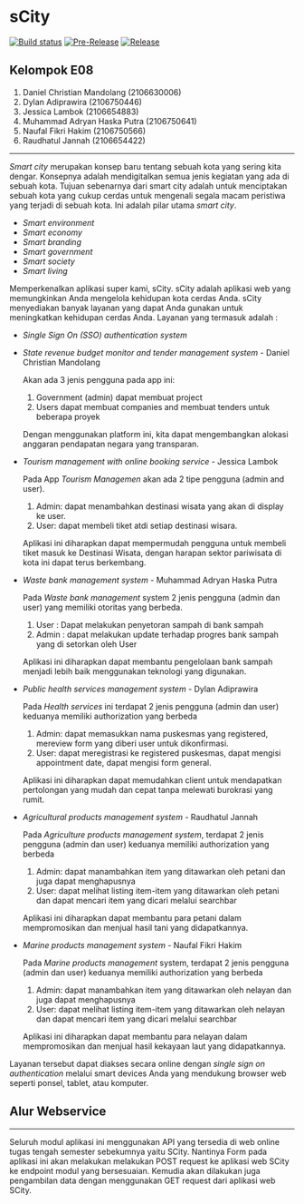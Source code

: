 # sCity

[![Build status](https://build.appcenter.ms/v0.1/apps/5b1b5e25-556f-4681-9a0c-232fc747aaa3/branches/master/badge)](https://appcenter.ms)
[![Pre-Release](https://github.com/danielcm585/sCity-mobile/actions/workflows/pre-release.yml/badge.svg)](https://github.com/danielcm585/sCity-mobile/actions/workflows/pre-release.yml)
[![Release](https://github.com/danielcm585/sCity-mobile/actions/workflows/release.yml/badge.svg)](https://github.com/danielcm585/sCity-mobile/actions/workflows/release.yml)

## Kelompok E08 
1. Daniel Christian Mandolang (2106630006)
2. Dylan Adiprawira (2106750446)
3. Jessica Lambok (2106654883)
4. Muhammad Adryan Haska Putra (2106750641)
5. Naufal Fikri Hakim (2106750566)
6. Raudhatul Jannah (2106654422)
---

<!-- Aplikasi dapat diakses [disini](https://scity.herokuapp.com/) -->

_Smart city_ merupakan konsep baru tentang sebuah kota yang sering kita dengar. Konsepnya adalah mendigitalkan semua jenis kegiatan yang ada di sebuah kota. Tujuan sebenarnya dari smart city adalah untuk menciptakan sebuah kota yang cukup cerdas untuk mengenali segala macam peristiwa yang terjadi di sebuah kota. Ini adalah pilar utama _smart city_.

- _Smart environment_  
- _Smart economy_
- _Smart branding_
- _Smart government_
- _Smart society_
- _Smart living_

Memperkenalkan aplikasi super kami, sCity. sCity adalah aplikasi web yang memungkinkan Anda mengelola kehidupan kota cerdas Anda. sCity menyediakan banyak layanan yang dapat Anda gunakan untuk meningkatkan kehidupan cerdas Anda. Layanan yang termasuk adalah :

- _Single Sign On (SSO) authentication system_

- _State revenue budget monitor and tender management system_ - Daniel Christian Mandolang
    
    Akan ada 3 jenis pengguna pada app ini:
    1. Government (admin) dapat membuat project
    2. Users dapat membuat companies and membuat tenders untuk beberapa proyek
    
   Dengan menggunakan platform ini, kita dapat mengembangkan alokasi anggaran pendapatan negara yang transparan.

- _Tourism management with online booking service_ - Jessica Lambok
    
    Pada App _Tourism Managemen_ akan ada 2 tipe pengguna (admin and user).
    1. Admin: dapat menambahkan destinasi wisata yang akan di display ke user.
    2. User: dapat membeli tiket atdi setiap destinasi wisara.

   Aplikasi ini diharapkan dapat mempermudah pengguna untuk membeli tiket masuk ke Destinasi Wisata, dengan harapan sektor pariwisata di kota ini dapat terus berkembang.

- _Waste bank management system_ - Muhammad Adryan Haska Putra

    Pada _Waste bank management_ system 2 jenis pengguna (admin dan user) yang memiliki otoritas yang berbeda.
    1. User : Dapat melakukan penyetoran sampah di bank sampah
    2. Admin : dapat melakukan update terhadap progres bank sampah yang di setorkan oleh User
    
    Aplikasi ini diharapkan dapat membantu pengelolaan bank sampah menjadi lebih baik menggunakan teknologi yang digunakan.

- _Public health services management system_ - Dylan Adiprawira

    Pada _Health services_ ini terdapat 2 jenis pengguna (admin dan user) keduanya memiliki authorization yang berbeda
    1. Admin: dapat memasukkan nama puskesmas yang registered, mereview form yang diberi user untuk dikonfirmasi.
    2. User: dapat meregistrasi ke registered puskesmas, dapat mengisi appointment date, dapat mengisi form general.

    Aplikasi ini diharapkan dapat memudahkan client untuk mendapatkan pertolongan yang mudah dan cepat tanpa melewati burokrasi yang rumit.

- _Agricultural products management system_ - Raudhatul Jannah

    Pada _Agriculture products management system_, terdapat 2 jenis pengguna (admin dan user) keduanya memiliki authorization yang berbeda
    1. Admin: dapat manambahkan item yang ditawarkan oleh petani dan juga dapat menghapusnya
    2. User: dapat melihat listing item-item yang ditawarkan oleh petani dan dapat mencari item yang dicari melalui searchbar

    Aplikasi ini diharapkan dapat membantu para petani dalam mempromosikan dan menjual hasil tani yang didapatkannya.

- _Marine products management system_ - Naufal Fikri Hakim

    Pada _Marine products management_ system, terdapat 2 jenis pengguna (admin dan user) keduanya memiliki authorization yang berbeda
    1. Admin: dapat manambahkan item yang ditawarkan oleh nelayan dan juga dapat menghapusnya
    2. User: dapat melihat listing item-item yang ditawarkan oleh nelayan dan dapat mencari item yang dicari melalui searchbar

    Aplikasi ini diharapkan dapat membantu para nelayan dalam mempromosikan dan menjual hasil kekayaan laut yang didapatkannya.

Layanan tersebut dapat diakses secara online dengan _single sign on authentication_ melalui smart devices Anda yang mendukung browser web seperti ponsel, tablet, atau komputer.

## Alur Webservice
---
Seluruh modul aplikasi ini menggunakan API yang tersedia di web online tugas tengah semester sebekumnya yaitu SCity. Nantinya Form pada aplikasi ini akan melakukan melakukan POST request ke aplikasi web SCity ke endpoint modul yang bersesuaian. Kemudia akan dilakukan juga pengambilan data dengan menggunakan GET request dari aplikasi web SCity.
